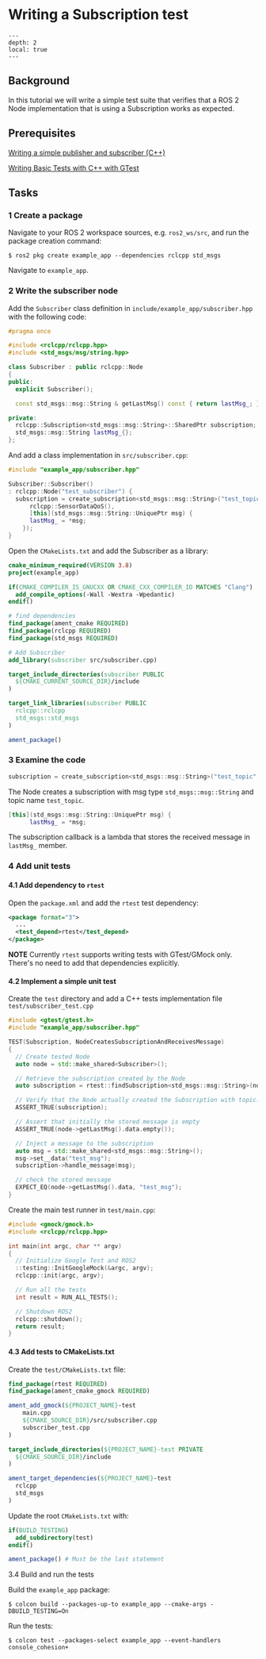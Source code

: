 # Writing a Subscription test

```{contents} Contents
---
depth: 2
local: true
---
```

## Background

In this tutorial we will write a simple test suite that verifies that a ROS 2 Node implementation that is using a Subscription works as expected.


## Prerequisites

[Writing a simple publisher and subscriber (C++)](https://docs.ros.org/en/jazzy/Tutorials/Beginner-Client-Libraries/Writing-A-Simple-Cpp-Publisher-And-Subscriber.html#)

[Writing Basic Tests with C++ with GTest](https://docs.ros.org/en/jazzy/Tutorials/Intermediate/Testing/Cpp.html)


## Tasks

### 1 Create a package

Navigate to your ROS 2 workspace sources, e.g. `ros2_ws/src`, and run the package creation command:

```shell
$ ros2 pkg create example_app --dependencies rclcpp std_msgs
```

Navigate to `example_app`.


### 2 Write the subscriber node

Add the `Subscriber` class definition in `include/example_app/subscriber.hpp` with the following code:

```c++
#pragma once 

#include <rclcpp/rclcpp.hpp>
#include <std_msgs/msg/string.hpp>

class Subscriber : public rclcpp::Node
{
public:
  explicit Subscriber();

  const std_msgs::msg::String & getLastMsg() const { return lastMsg_; }

private:
  rclcpp::Subscription<std_msgs::msg::String>::SharedPtr subscription;
  std_msgs::msg::String lastMsg_{};
};
```

And add a class implementation in `src/subscriber.cpp`:

```c++
#include "example_app/subscriber.hpp"

Subscriber::Subscriber()
: rclcpp::Node("test_subscriber") {
  subscription = create_subscription<std_msgs::msg::String>("test_topic",    // (1)
      rclcpp::SensorDataQoS(),
      [this](std_msgs::msg::String::UniquePtr msg) {                         // (2)
      lastMsg_ = *msg;
    });
}
```

Open the `CMakeLists.txt` and add the Subscriber as a library:

```cmake
cmake_minimum_required(VERSION 3.8)
project(example_app)

if(CMAKE_COMPILER_IS_GNUCXX OR CMAKE_CXX_COMPILER_ID MATCHES "Clang")
  add_compile_options(-Wall -Wextra -Wpedantic)
endif()

# find dependencies
find_package(ament_cmake REQUIRED)
find_package(rclcpp REQUIRED)
find_package(std_msgs REQUIRED)

# Add Subscriber
add_library(subscriber src/subscriber.cpp)

target_include_directories(subscriber PUBLIC
  ${CMAKE_CURRENT_SOURCE_DIR}/include
)

target_link_libraries(subscriber PUBLIC
  rclcpp::rclcpp
  std_msgs::std_msgs
)

ament_package()
```


### 3 Examine the code

```c++
subscription = create_subscription<std_msgs::msg::String>("test_topic",    // (1)
```
The Node creates a subscription with msg type `std_msgs::msg::String` and topic name `test_topic`.

```c++
[this](std_msgs::msg::String::UniquePtr msg) {                         // (2)
      lastMsg_ = *msg;
```
The subscription callback is a lambda that stores the received message in `lastMsg_` member.


### 4 Add unit tests

#### 4.1 Add dependency to `rtest`


Open the `package.xml` and add the `rtest` test dependency:

```xml
<package format="3">
  ...
  <test_depend>rtest</test_depend>
</package>
```

**NOTE** Currently `rtest` supports writing tests with GTest/GMock only. There's no need to add that dependencies explicitly.

#### 4.2 Implement a simple unit test

Create the `test` directory and add a C++ tests implementation file `test/subscriber_test.cpp`

```c++
#include <gtest/gtest.h>
#include "example_app/subscriber.hpp"

TEST(Subscription, NodeCreatesSubscriptionAndReceivesMessage)
{
  // Create tested Node
  auto node = std::make_shared<Subscriber>();

  // Retrieve the subscription created by the Node
  auto subscription = rtest::findSubscription<std_msgs::msg::String>(node, "/test_topic");

  // Verify that the Node actually created the Subscription with topic: "/test_topic"
  ASSERT_TRUE(subscription);

  // Assert that initially the stored message is empty
  ASSERT_TRUE(node->getLastMsg().data.empty());

  // Inject a message to the subscription
  auto msg = std::make_shared<std_msgs::msg::String>();
  msg->set__data("test_msg");
  subscription->handle_message(msg);

  // check the stored message
  EXPECT_EQ(node->getLastMsg().data, "test_msg");
}

```

Create the main test runner in `test/main.cpp`:

```c++
#include <gmock/gmock.h>
#include <rclcpp/rclcpp.hpp>

int main(int argc, char ** argv)
{
  // Initialize Google Test and ROS2
  ::testing::InitGoogleMock(&argc, argv);
  rclcpp::init(argc, argv);

  // Run all the tests
  int result = RUN_ALL_TESTS();

  // Shutdown ROS2
  rclcpp::shutdown();
  return result;
}
```

#### 4.3 Add tests to CMakeLists.txt

Create the `test/CMakeLists.txt` file:

```cmake
find_package(rtest REQUIRED)
find_package(ament_cmake_gmock REQUIRED)

ament_add_gmock(${PROJECT_NAME}-test
    main.cpp
    ${CMAKE_SOURCE_DIR}/src/subscriber.cpp
    subscriber_test.cpp
)

target_include_directories(${PROJECT_NAME}-test PRIVATE
  ${CMAKE_SOURCE_DIR}/include
)

ament_target_dependencies(${PROJECT_NAME}-test
  rclcpp
  std_msgs
)
```

Update the root `CMakeLists.txt` with:

```cmake
if(BUILD_TESTING)
  add_subdirectory(test)
endif()

ament_package() # Must be the last statement
```


3.4 Build and run the tests

Build the `example_app` package:

```shell
$ colcon build --packages-up-to example_app --cmake-args -DBUILD_TESTING=On
```

Run the tests:

```shell
$ colcon test --packages-select example_app --event-handlers console_cohesion+
```